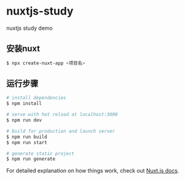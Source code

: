 # nuxtjs-study
nuxtjs study demo

## 安装nuxt

``` bash
$ npx create-nuxt-app <项目名>
```
## 运行步骤

```bash
# install dependencies
$ npm install

# serve with hot reload at localhost:3000
$ npm run dev

# build for production and launch server
$ npm run build
$ npm run start

# generate static project
$ npm run generate
```

For detailed explanation on how things work, check out [Nuxt.js docs](https://nuxtjs.org).
